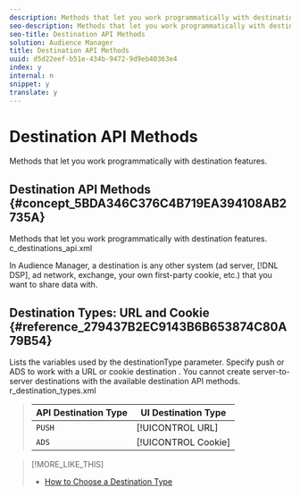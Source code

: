 ```yaml
---
description: Methods that let you work programmatically with destination features.
seo-description: Methods that let you work programmatically with destination features.
seo-title: Destination API Methods
solution: Audience Manager
title: Destination API Methods
uuid: d5d22eef-b51e-434b-9472-9d9eb40363e4
index: y
internal: n
snippet: y
translate: y
---
```


# Destination API Methods

Methods that let you work programmatically with destination features.

## <wintitle> Destination API </wintitle> Methods {#concept_5BDA346C376C4B719EA394108AB2735A}

Methods that let you work programmatically with destination features. 
<draft-comment otherprops="merge">
  c_destinations_api.xml 
</draft-comment>



In Audience Manager, a destination is any other system (ad server, [!DNL DSP], ad network, exchange, your own first-party cookie, etc.) that you want to share data with. 

## Destination Types: <wintitle> URL </wintitle> and <keyword> Cookie </keyword> {#reference_279437B2EC9143B6B653874C80A79B54}

Lists the variables used by the 
<codeph>
  destinationType
</codeph> parameter. Specify 
<codeph>
  push
</codeph> or 
<codeph>
  ADS
</codeph> to work with a 
<wintitle>
  URL
</wintitle> or 
<wintitle>
  cookie destination
</wintitle>. You cannot create 
<wintitle>
  server-to-server destinations
</wintitle> with the available destination 
<wintitle>
  API
</wintitle> methods. 
<draft-comment otherprops="merge">
  r_destination_types.xml 
</draft-comment>


>
>

>
>
>|  API Destination Type  | UI Destination Type  |
>|---|---|
>|  `PUSH`  | [!UICONTROL URL]  |
>|  `ADS`  | [!UICONTROL Cookie]  |

>[!MORE_LIKE_THIS]
>
>* [How to Choose a Destination Type](destinations.md#concept_88240D03005244DA91182932E9927003)
